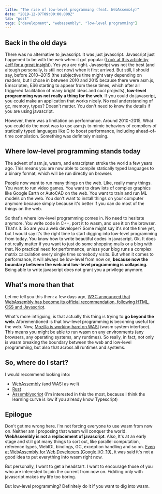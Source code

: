 ```yaml
---
title: "The rise of low-level programming (feat. WebAssembly)"
date: "2019-12-07T09:00:00.009Z"
tab: "post"
tags: ["development", "webassembly", "low-level programming"]
---
```

## Back in the old days

There was no alternative to javascript. It was just javascript. Javascript just happened to be with the web when it got popular ([Look at this article by Jeff for a great insight](https://dev.to/codediodeio/the-weird-history-of-javascript-2bnb)). Yes you are right. Javascript was not the best (and altough personally, is still not now) when it first arrived. But still, I should say, before 2010~2015 (the subjective time might vary depending on readers, but I chose in between 2010 and 2015 because there were asm.js, Emscripten, ES6 starting to appear from these times, which after all triggered facilitation of many bright ideas and cool projects), **low-level programming was not really a thing for the web**. If you could do javascript, you could make an application that works nicely. No real understanding of gc, memory, types? Doesn't matter. You don't need to know the details if you are using javascript.

However, there was a limitation on performance. Around 2010~2015, What you could do the most was to use asm.js to mimic behaviors of compilers of statically typed languages like C to boost performance, including ahead-of-time compilation. Something was definitely missing.

## Where low-level programming stands today

The advent of asm.js, wasm, and emscripten stroke the world a few years ago. This means you are now able to compile statically typed languages to a binary format, which will be run directly on browser.

People now want to run many things on the web. Like, really many things. You want to run video games. You want to draw lots of complex graphics like Google Earth or AutoCAD on the web. You want to train and run ML models on the web. You don't want to install things on your computer anymore because simply because it's better if you can do most of the things on the web. 

So that's where low-level programming comes in. No need to hesitate anymore. You write code in C++, port it to wasm, and use it on the browser. That's it. So are you a web developer? Some might say it's not the time yet, but I would say it's the right time to start digging into low-level programming from today. You know how to write beautiful codes in javascript. Ok. It does not really matter if you want to just do some shopping malls or a blog with that. No practical need for performance, unless your blog runs a complex matrix calculation every single time somebody visits. But when it comes to performance, it will always be low-level from now on, **because now the boundary between the web and low-level programming is collapsing.** Being able to write javascript does not grant you a privilege anymore.

## What's more than that

Let me tell you this then: a few days ago, [W3C announced that WebAssembly has become its official recommendation, following HTML, CSS and Javascript](https://www.w3.org/2019/12/pressrelease-wasm-rec.html.en).

What's more intriguing, is that actually this thing is trying to **go beyond the web**. Aforementioned is that low-level programming is becoming useful for the web. Now, [Mozilla is working hard on WASI](https://hacks.mozilla.org/2019/03/standardizing-wasi-a-webassembly-system-interface/) (wasm system interface). This means you might be able to run wasm on any environments (any browsers, any operating systems, any runtimes). So really, in fact, not only is wasm breaking the boundary between the web and low-level programming, but also that across all runtimes and systems.

## So, where do I start?

I would recommend looking into:

- [WebAssembly](https://webassembly.org/) (and WASI as well)
- [Rust](https://www.rust-lang.org/)
- [Assemblyscript](https://assemblyscript.org/) (I'm interested in this the most, because I think the learning curve is low if you already know Typescript)

## Epilogue

Don't get me wrong here. I'm not forcing everyone to use wasm from now on. Neither am I proposing that wasm will conquer the world. **WebAssembly is not a replacement of javascript**. Also, It's at an early stage and still got many things to sort out, like parallel computation, reference types, WebIDL bindings, GC, exception handling and so on. [Even at WebAssembly for Web Developers (Google I/O ’19)](https://www.youtube.com/watch?v=njt-Qzw0mVY), it was said it's not a good idea to put everything into wasm right now.

But personally, I want to get a headstart. I want to encourage those of you who are interested to join the current from now on. Fiddling only with javascript makes my life too boring.

But low-level programming? Definitely do it if you want to dig into wasm.
